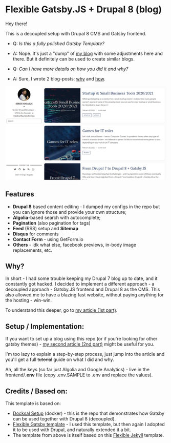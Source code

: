 # Flexible Gatsby.JS + Drupal 8 (blog)

Hey there!

This is a decoupled setup with Drupal 8 CMS and Gatsby frontend.

- Q: *Is this a fully polished Gatsby Template?* 
- A: Nope. It's just a "dump" of [my blog](https://nikro.me/) with some adjustments here and there. But it definitely can be used to create similar blogs.


- Q: *Can I have more details on how you did it and why?*
- A: Sure, I wrote 2 blog-posts: [why](https://nikro.me/articles/professional/drupal-7-drupal-8-gatsbyjs/) and [how](https://nikro.me/).

![Small Preview](https://raw.githubusercontent.com/Nikro/flexible-gatsby-d8-blog/main/frontend/static/preview.png)

## Features

- **Drupal 8** based content editing - I dumped my configs in the repo but you can ignore those and provide your own structure;
- **Algolia**-based search with autocomplete;
- **Pagination** (also pagination for tags)
- **Feed** (RSS) setup and **Sitemap**
- **Disqus** for comments
- **Contact Form** - using GetForm.io
- **Others** - idk what else, facebook previews, in-body image replacements, etc.

## Why?

In short - I had some trouble keeping my Drupal 7 blog up to date, and it constantly got hacked. I decided to implement a different approach - a decoupled approach - Gatsby.JS frontend and Drupal 8 as the CMS.
This also allowed me to have a blazing fast website, without paying anything for the hosting - win-win.

To understand this deeper, go to [my article (1st part)](https://nikro.me/articles/professional/drupal-7-drupal-8-gatsbyjs/).

## Setup / Implementation:

If you want to set up a blog using this repo (or if you're looking for other gatsby themes) - [my second article (2nd part)](https://nikro.me) might be useful for you.

I'm too lazy to explain a step-by-step process, just jump into the article and you'll get a full ~~tutorial~~ guide on what I did and why.

Ah, all the keys (so far just Algolia and Google Analytics) - live in the frontend/**.env** file (copy .env.SAMPLE to .env and replace the values).

## Credits / Based on:

This template is based on:

* [Docksal Setup](https://github.com/docksal/boilerplate-drupal-gatsby) (docker) - this is the repo that demonstrates how Gatsby can be used together with Drupal 8 (decoupled).
* [Flexible Gatsby template](https://github.com/wangonya/flexible-gatsby) - I used this template, but then again I adopted it to be used with Drupal, and naturally extended it a bit.
* The template from above is itself based on this [Flexible Jekyll](https://github.com/artemsheludko/flexible-jekyll) template.



